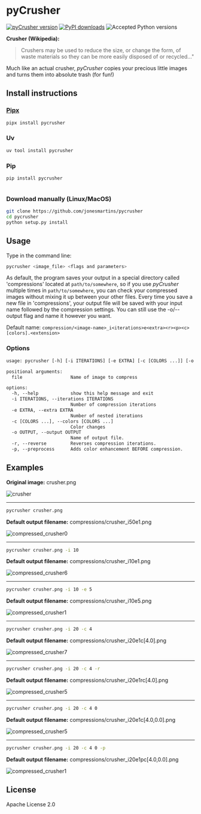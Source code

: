# pyCrusher

[![pyCrusher version](https://img.shields.io/pypi/v/pycrusher.svg)](https://pypi.org/project/pycrusher)
[![PyPI downloads](https://static.pepy.tech/badge/pycrusher)](https://pepy.tech/project/pycrusher)
![Accepted Python versions](https://img.shields.io/pypi/pyversions/pycrusher.svg)

**Crusher (Wikipedia):**
>Crushers may be used to reduce the size, or change the form, of waste materials so they can be more easily disposed of or recycled..."

Much like an actual crusher, *pyCrusher* copies your precious little images and turns them into absolute trash (for fun!)

## Install instructions

### [Pipx](https://pipx.pypa.io/stable/)

```bash
pipx install pycrusher
```

### Uv

```bash
uv tool install pycrusher
```

### Pip

```bash
pip install pycrusher
```

```
```

### Download manually (Linux/MacOS)

```bash
git clone https://github.com/jonesmartins/pycrusher
cd pycrusher
python setup.py install
```

## Usage

Type in the command line:

```bash
pycrusher <image_file> <flags and parameters>
```

As default, the program saves your output in a special directory called 'compressions' located at `path/to/somewhere`, so if you use *pyCrusher* multiple times in `path/to/somewhere`, you can check your compressed images without mixing it up between your other files.
Every time you save a new file in 'compressions', your output file will be saved with your input name followed by the compression settings. You can still use the -o/--output flag and name it however you want.

Default name: `compression/<image-name>_i<iterations>e<extra><r><p><c>[colors].<extension>`

### Options

```txt
usage: pycrusher [-h] [-i ITERATIONS] [-e EXTRA] [-c [COLORS ...]] [-o OUTPUT] [-r] [-p] file

positional arguments:
  file                  Name of image to compress

options:
  -h, --help            show this help message and exit
  -i ITERATIONS, --iterations ITERATIONS
                        Number of compression iterations
  -e EXTRA, --extra EXTRA
                        Number of nested iterations
  -c [COLORS ...], --colors [COLORS ...]
                        Color changes
  -o OUTPUT, --output OUTPUT
                        Name of output file.
  -r, --reverse         Reverses compression iterations.
  -p, --preprocess      Adds color enhancement BEFORE compression.
```

## Examples

**Original image:** crusher.png

![crusher](https://cloud.githubusercontent.com/assets/15959626/22045694/f78ef41c-dd02-11e6-9594-cd6b00e02884.png)

---

```bash
pycrusher crusher.png
```

**Default output filename:**   compressions/crusher_i50e1.png

![compressed_crusher0](https://cloud.githubusercontent.com/assets/15959626/22045698/fa458d24-dd02-11e6-8265-fdf3b902cded.jpg)

---

```bash
pycrusher crusher.png -i 10
```

**Default output filename:**  compressions/crusher_i10e1.png

![compressed_crusher6](https://cloud.githubusercontent.com/assets/15959626/22045854/0fc4f148-dd04-11e6-9e4d-fd60504fc2d5.jpg)

---

```bash
pycrusher crusher.png -i 10 -e 5
```

**Default output filename:**   compressions/crusher_i10e5.png

![compressed_crusher1](https://cloud.githubusercontent.com/assets/15959626/22045717/1883c198-dd03-11e6-9e76-4a6cb20c0413.jpg)

---

```bash
pycrusher crusher.png -i 20 -c 4
```

**Default output filename:**  compressions/crusher_i20e1c[4.0].png

![compressed_crusher7](https://cloud.githubusercontent.com/assets/15959626/22045906/63ef3a76-dd04-11e6-9ed0-4080a7c92ab9.jpg)

---

```bash
pycrusher crusher.png -i 20 -c 4 -r
```

**Default output filename:** compressions/crusher_i20e1rc[4.0].png

![compressed_crusher5](https://cloud.githubusercontent.com/assets/15959626/22492147/6bc72270-e80f-11e6-8e64-fa678fa03b0a.png)

---

```bash
pycrusher crusher.png -i 20 -c 4 0
```

**Default output filename:**  compressions/crusher_i20e1c[4.0,0.0].png

![compressed_crusher5](https://cloud.githubusercontent.com/assets/15959626/22045830/d62aae5a-dd03-11e6-8efd-a3fb90b42f0b.jpg)

---

```bash
pycrusher crusher.png -i 20 -c 4 0 -p
```

**Default output filename:**  compressions/crusher_i20e1pc[4.0,0.0].png

![compressed_crusher1](https://cloud.githubusercontent.com/assets/15959626/22492096/1640df30-e80f-11e6-94b5-3adedc6771b4.png)

## License

Apache License 2.0
